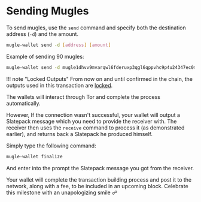 
# Sending Mugles

To send mugles, use the `send` command and specify both the destination address (`-d`) and the amount.

```bash
mugle-wallet send -d [address] [amount]
```

Example of sending 90 mugles:

```bash
mugle-wallet send -d mugle1dhvv9mvarqwl6fderuxp3qgl6qppvhc9p4u24347ec0mvgg6342q4w6x56 90
```

!!! note "Locked Outputs"
    From now on and until confirmed in the chain, the outputs used in this transaction are [locked](../wallet-handbook.md#cancel).

The wallets will interact through Tor and complete the process automatically.

However, If the connection wasn't successful, your wallet will output a Slatepack message which you need to provide the receiver with. The receiver then uses the `receive` command to process it (as demonstrated earlier), and returns back a Slatepack he produced himself.

Simply type the following command:

```bash
mugle-wallet finalize
```

And enter into the prompt the Slatepack message you got from the receiver.

Your wallet will complete the transaction building process and post it to the network, along with a fee, to be included in an upcoming block. Celebrate this milestone with an unapologizing smile ☍
